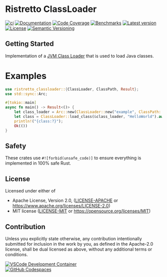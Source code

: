 # Ristretto ClassLoader

[![ci](https://github.com/theseus-rs/ristretto/actions/workflows/ci.yml/badge.svg?branch=main)](https://github.com/theseus-rs/ristretto/actions/workflows/ci.yml)
[![Documentation](https://docs.rs/ristretto_classloader/badge.svg)](https://docs.rs/ristretto_classloader)
[![Code Coverage](https://codecov.io/gh/theseus-rs/ristretto/branch/main/graph/badge.svg)](https://codecov.io/gh/theseus-rs/ristretto)
[![Benchmarks](https://img.shields.io/badge/%F0%9F%90%B0_bencher-enabled-6ec241)](https://bencher.dev/perf/theseus-rs-ristretto)
[![Latest version](https://img.shields.io/crates/v/ristretto_classloader.svg)](https://crates.io/crates/ristretto_classloader)
[![License](https://img.shields.io/crates/l/ristretto_classloader)](https://github.com/theseus-rs/ristretto#license)
[![Semantic Versioning](https://img.shields.io/badge/%E2%9A%99%EF%B8%8F_SemVer-2.0.0-blue)](https://semver.org/spec/v2.0.0.html)

## Getting Started

Implementation of a [JVM Class Loader](https://docs.oracle.com/javase/specs/jvms/se22/html/jvms-4.html) that is used to
load Java classes.

# Examples

```rust
use ristretto_classloader::{ClassLoader, ClassPath, Result};
use std::sync::Arc;

#[tokio::main]
async fn main() -> Result<()> {
    let class_loader = Arc::new(ClassLoader::new("example", ClassPath::from("classes")));
    let class = ClassLoader::load_class(&class_loader, "HelloWorld").await?;
    println!("{class:?}");
    Ok(())
}
```

## Safety

These crates use `#![forbid(unsafe_code)]` to ensure everything is implemented in 100% safe Rust.

## License

Licensed under either of

* Apache License, Version 2.0, ([LICENSE-APACHE](LICENSE-APACHE) or https://www.apache.org/licenses/LICENSE-2.0)
* MIT license ([LICENSE-MIT](LICENSE-MIT) or https://opensource.org/licenses/MIT)

## Contribution

Unless you explicitly state otherwise, any contribution intentionally submitted
for inclusion in the work by you, as defined in the Apache-2.0 license, shall be dual licensed as above, without any
additional terms or conditions.

<a href="https://vscode.dev/redirect?url=vscode://ms-vscode-remote.remote-containers/cloneInVolume?url=https://github.com/theseus-rs/ristretto">
<img
  src="https://img.shields.io/static/v1?label=VSCode%20Development%20Container&logo=visualstudiocode&message=Open&color=orange"
  alt="VSCode Development Container"
/>
</a>
<br/>
<a href="https://github.dev/theseus-rs/ristretto">
<img
  src="https://img.shields.io/static/v1?label=GitHub%20Codespaces&logo=github&message=Open&color=orange"
  alt="GitHub Codespaces"
/>
</a>
